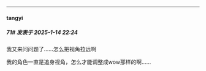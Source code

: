 ﻿
*****

####  tangyi  
##### 71#       发表于 2025-1-14 22:24

我又来问问题了……怎么把视角拉远啊

我的角色一直是追身视角，怎么才能调整成wow那样的啊……

